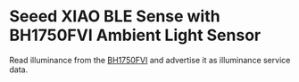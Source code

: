 # Seeed XIAO BLE Sense with BH1750FVI Ambient Light Sensor

Read illuminance from the [BH1750FVI](https://www.mouser.com/datasheet/2/348/bh1750fvi-e-186247.pdf) and advertise it as illuminance service data.

